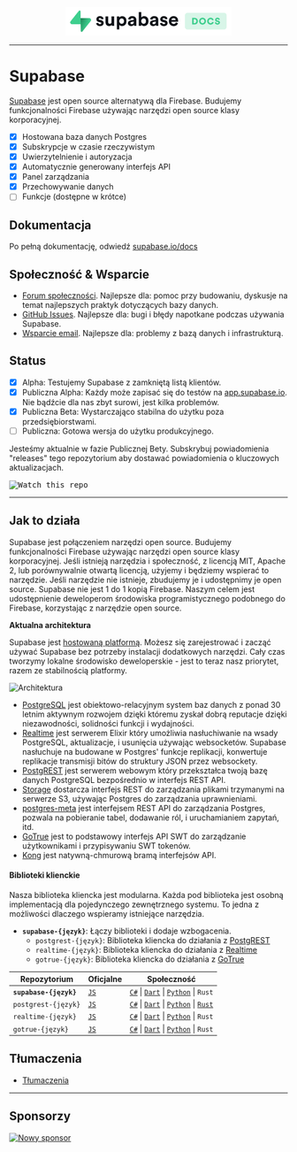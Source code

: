 <p align="center">
<img width="300" src="https://raw.githubusercontent.com/supabase/supabase/master/web/static/supabase-light-with-background.svg"/>
</p>

---

# Supabase

[Supabase](https://supabase.io) jest open source alternatywą dla Firebase. Budujemy funkcjonalności Firebase używając narzędzi open source klasy korporacyjnej.

- [x] Hostowana baza danych Postgres
- [x] Subskrypcje w czasie rzeczywistym
- [x] Uwierzytelnienie i autoryzacja
- [x] Automatycznie generowany interfejs API
- [x] Panel zarządzania
- [x] Przechowywanie danych
- [ ] Funkcje (dostępne w krótce)

## Dokumentacja

Po pełną dokumentację, odwiedź [supabase.io/docs](https://supabase.io/docs)

## Społeczność & Wsparcie

- [Forum społeczności](https://github.com/supabase/supabase/discussions). Najlepsze dla: pomoc przy budowaniu, dyskusje na temat najlepszych praktyk dotyczących bazy danych.
- [GitHub Issues](https://github.com/supabase/supabase/issues). Najlepsze dla: bugi i błędy napotkane podczas używania Supabase.
- [Wsparcie email](https://supabase.io/docs/support#business-support). Najlepsze dla: problemy z bazą danych i infrastrukturą.

## Status

- [x] Alpha: Testujemy Supabase z zamkniętą listą klientów.
- [x] Publiczna Alpha: Każdy może zapisać się do testów na [app.supabase.io](https://app.supabase.io). Nie bądźcie dla nas zbyt surowi, jest kilka problemów.
- [x] Publiczna Beta: Wystarczająco stabilna do użytku poza przedsiębiorstwami.
- [ ] Publiczna: Gotowa wersja do użytku produkcyjnego.

Jesteśmy aktualnie w fazie Publicznej Bety. Subskrybuj powiadomienia "releases" tego repozytorium aby dostawać powiadomienia o kluczowych aktualizacjach.

<kbd><img src="https://gitcdn.link/repo/supabase/supabase/master/web/static/watch-repo.gif" alt="Watch this repo"/></kbd>

---

## Jak to działa

Supabase jest połączeniem narzędzi open source. Budujemy funkcjonalności Firebase używając narzędzi open source klasy korporacyjnej. Jeśli istnieją narzędzia i społeczność, z licencją MIT, Apache 2, lub porównywalnie otwartą licencją, użyjemy i będziemy wspierać to narzędzie. Jeśli narzędzie nie istnieje, zbudujemy je i udostępnimy je open source. Supabase nie jest 1 do 1 kopią Firebase. Naszym celem jest udostępnienie deweloperom środowiska programistycznego podobnego do Firebase, korzystając z narzędzie open source.

**Aktualna architektura**

Supabase jest [hostowaną platformą](https://app.supabase.io). Możesz się zarejestrować i zacząć używać Supabase bez potrzeby instalacji dodatkowych narzędzi. Cały czas tworzymy lokalne środowisko deweloperskie - jest to teraz nasz priorytet, razem ze stabilnością platformy.

![Architektura](https://supabase.io/assets/images/supabase-architecture-9050a7317e9ec7efb7807f5194122e48.png)

- [PostgreSQL](https://www.postgresql.org/) jest obiektowo-relacyjnym system baz danych z ponad 30 letnim aktywnym rozwojem dzięki któremu zyskał dobrą reputacje dzięki niezawodności, solidności funkcji i wydajności.
- [Realtime](https://github.com/supabase/realtime) jest serwerem Elixir który umożliwia nasłuchiwanie na wsady PostgreSQL, aktualizacje, i usunięcia używając websocketów. Supabase nasłuchuje na budowane w Postgres' funkcje replikacji, konwertuje replikacje transmisji bitów do struktury JSON przez websockety.
- [PostgREST](http://postgrest.org/) jest serwerem webowym który przekształca twoją bazę danych PostgreSQL bezpośrednio w interfejs REST API.
- [Storage](https://github.com/supabase/storage-api) dostarcza interfejs REST do zarządzania plikami trzymanymi na serwerze S3, używając Postgres do zarządzania uprawnieniami.
- [postgres-meta](https://github.com/supabase/postgres-meta) jest interfejsem REST API do zarządzania Postgres, pozwala na pobieranie tabel, dodawanie ról, i uruchamianiem zapytań, itd.
- [GoTrue](https://github.com/netlify/gotrue) jest to podstawowy interfejs API SWT do zarządzanie użytkownikami i przypisywaniu SWT tokenów.
- [Kong](https://github.com/Kong/kong) jest natywną-chmurową bramą interfejsów API.

#### Biblioteki klienckie

Nasza biblioteka kliencka jest modularna. Każda pod biblioteka jest osobną implementacją dla pojedynczego zewnętrznego systemu. To jedna z możliwości dlaczego wspieramy istniejące narzędzia.

- **`supabase-{język}`**: Łączy biblioteki i dodaje wzbogacenia.
  - `postgrest-{język}`: Biblioteka kliencka do działania z [PostgREST](https://github.com/postgrest/postgrest)
  - `realtime-{język}`: Biblioteka kliencka do działania z [Realtime](https://github.com/supabase/realtime)
  - `gotrue-{język}`: Biblioteka kliencka do działania z [GoTrue](https://github.com/netlify/gotrue)

| Repozytorium           | Oficjalne                                        | Społeczność                                                                                                                                                                                                                |
| ---------------------- | ------------------------------------------------ | -------------------------------------------------------------------------------------------------------------------------------------------------------------------------------------------------------------------------- |
| **`supabase-{język}`** | [`JS`](https://github.com/supabase/supabase-js)  | [`C#`](https://github.com/supabase/supabase-csharp) \| [`Dart`](https://github.com/supabase/supabase-dart) \| [`Python`](https://github.com/supabase/supabase-py) \| `Rust`                                                |
| `postgrest-{język}`    | [`JS`](https://github.com/supabase/postgrest-js) | [`C#`](https://github.com/supabase/postgrest-csharp) \| [`Dart`](https://github.com/supabase/postgrest-dart) \| [`Python`](https://github.com/supabase/postgrest-py) \| [`Rust`](https://github.com/supabase/postgrest-rs) |
| `realtime-{język}`     | [`JS`](https://github.com/supabase/realtime-js)  | [`C#`](https://github.com/supabase/realtime-csharp) \| [`Dart`](https://github.com/supabase/realtime-dart) \| [`Python`](https://github.com/supabase/realtime-py) \| `Rust`                                                |
| `gotrue-{język}`       | [`JS`](https://github.com/supabase/gotrue-js)    | [`C#`](https://github.com/supabase/gotrue-csharp) \| [`Dart`](https://github.com/supabase/gotrue-dart) \| [`Python`](https://github.com/supabase/gotrue-py) \| `Rust`                                                      |

## Tłumaczenia

- [Tłumaczenia](/i18n/languages.md) <!--- Keep only the this-->

---

## Sponsorzy

[![Nowy sponsor](https://user-images.githubusercontent.com/10214025/90518111-e74bbb00-e198-11ea-8f88-c9e3c1aa4b5b.png)](https://github.com/sponsors/supabase)

